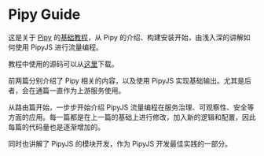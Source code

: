# Pipy Guide

这是关于 [Pipy](https://github.com/flomesh-io/pipy) 的[基础教程](https://github.com/flomesh-io/pipy-guide/blob/main/SUMMARY.md)，从 Pipy 的介绍、构建安装开始，由浅入深的讲解如何使用 PipyJS 进行流量编程。

教程中使用的源码可以从[这里](https://github.com/flomesh-io/pipy/tree/main/tutorial)下载。

前两篇分别介绍了 Pipy 相关的内容，以及使用 PipyJS 实现基础输出。尤其是后者，会在通篇一直作为上游服务使用。

从路由篇开始，一步步开始介绍 PipyJS 流量编程在服务治理、可观察性、安全等方面的应用。每一篇都是在上一篇的基础上进行修改，加入新的逻辑和配置，因此每篇的代码量也是逐渐增加的。

同时也讲解了 PipyJS 的模块开发，作为 PipyJS 开发最佳实践的一部分。
